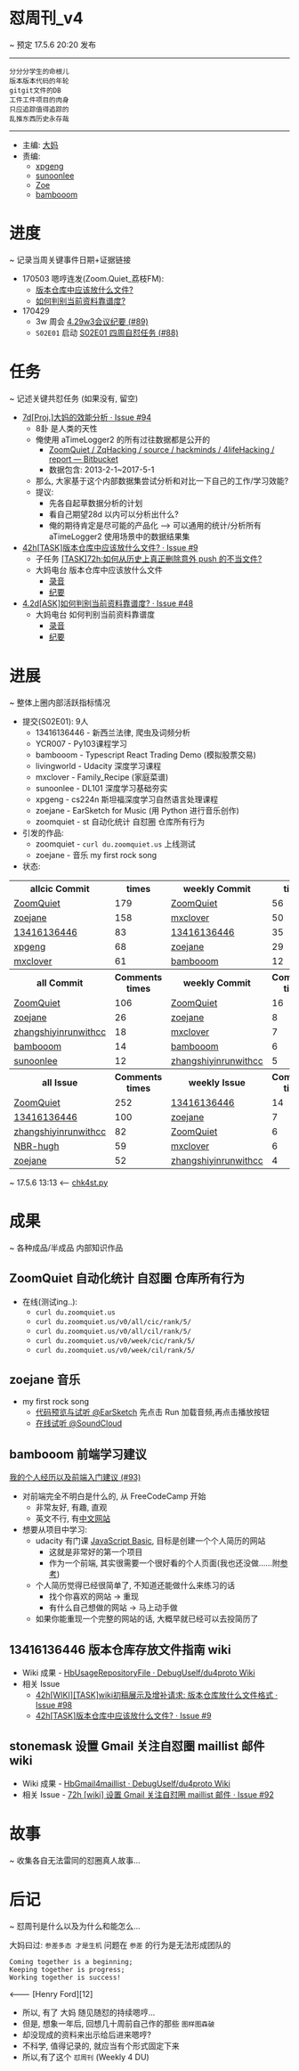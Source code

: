 # 怼周刊_v4
~ 预定 17.5.6 20:20 发布


-----------------------------------------

    分分分学生的命根儿
    版本版本代码的年轮
    gitgit文件的DB
    工件工件项目的肉身
    只应追踪值得追踪的
    乱推东西历史永存哉

-----------------------------------------

- 主编: [大妈](http://du.zoomquiet.io/2014-02/ac0-zq/)
- 责编:
    + [xpgeng](http://du.zoomquiet.io/2017-04/about-xpgeng/)
    + [sunoonlee](http://du.zoomquiet.io/2017-04/about-sunoonlee/)
    + [Zoe](http://du.zoomquiet.io/2017-04/about-zoe/)
    + [bambooom](http://du.zoomquiet.io/2017-04/about-bambooom/)

# 进度
~ 记录当周关键事件日期+证据链接

- 170503 嗯哼连发(Zoom.Quiet_荔枝FM):
    + [版本仓库中应该放什么文件?](https://www.lizhi.fm/3475110/2599671308701033478)
    + [如何判别当前资料靠谱度?](https://www.lizhi.fm/3475110/2599671888521635846)
- 170429
    + 3w 周会 [4.29w3会议纪要 (#89)](https://github.com/DebugUself/du4proto/issues/89)
    + `S02E01` 启动 [S02E01 四周自怼任务 (#88)](https://github.com/DebugUself/du4proto/issues/88)

# 任务
~ 记述关键共怼任务 (如果没有, 留空)

- [7d[Proj.]大妈的效能分析 · Issue #94](https://github.com/DebugUself/du4proto/issues/94)
    + 8卦 是人类的天性
    + 俺使用 aTimeLogger2 的所有过往数据都是公开的
        + [ZoomQuiet / ZqHacking / source / hackminds / 4lifeHacking / report — Bitbucket](https://bitbucket.org/ZoomQuiet/zqhacking/src/1b528987b533530559e76c161081ef7a6c5b5748/hackminds/4lifeHacking/report/?at=default)
        + 数据包含: 2013-2-1~2017-5-1
    + 那么, 大家基于这个内部数据集尝试分析和对比一下自己的工作/学习效能?
    + 提议:
        + 先各自起草数据分析的计划
        + 看自己期望28d 以内可以分析出什么?
        + 俺的期待肯定是尽可能的产品化 --> 可以通用的统计/分析所有 aTimeLogger2 使用场景中的数据结果集
- [42h[TASK]版本仓库中应该放什么文件? · Issue #9](https://github.com/DebugUself/du4proto/issues/9)
    - 子任务 [[TASK]72h:如何从历史上真正删除意外 push 的不当文件?](https://github.com/DebugUself/du4proto/issues/10)
    - 大妈电台 版本仓库中应该放什么文件 
        - [录音](https://www.lizhi.fm/3475110/2599671308701033478)
        - [纪要](https://github.com/DebugUself/du4proto/issues/48#issuecomment-298887593)
- [4.2d[ASK]如何判别当前资料靠谱度? · Issue #48](https://github.com/DebugUself/du4proto/issues/48)
    - 大妈电台 如何判别当前资料靠谱度
        - [录音](https://www.lizhi.fm/3475110/2599671888521635846)
        - [纪要](https://github.com/DebugUself/du4proto/issues/9#issuecomment-298880988) 

# 进展
~ 整体上圈内部活跃指标情况

- 提交(S02E01): 9人
	+ 13416136446 - 新西兰法律, 爬虫及词频分析
	+ YCR007 - Py103课程学习
	+ bambooom - Typescript React Trading Demo (模拟股票交易)
	+ livingworld - Udacity 深度学习课程
	+ mxclover - Family_Recipe (家庭菜谱)
	+ sunoonlee - DL101 深度学习基础夯实
	+ xpgeng - cs224n 斯坦福深度学习自然语言处理课程
	+ zoejane - EarSketch for Music (用 Python 进行音乐创作)
	+ zoomquiet - st 自动化统计 自怼圈 仓库所有行为
- 引发的作品:
	+ zoomquiet - `curl du.zoomquiet.us` 上线测试
	+ zoejane - 音乐 my first rock song
- 状态:


<table>
<tr><th>allcic Commit</th><th> times</th><th>weekly Commit</th><th> times</th></tr>
<tr><td>
            <a href='http://github.com/ZoomQuiet'>ZoomQuiet</a></td><td>179</td>
        <td>
            <a href='http://github.com/ZoomQuiet'>ZoomQuiet</a></td><td>56</td>
            
<tr><td>
            <a href='http://github.com/zoejane'>zoejane</a></td><td>158</td>
        <td>
            <a href='http://github.com/mxclover'>mxclover</a></td><td>50</td>
            
<tr><td>
            <a href='http://github.com/13416136446'>13416136446</a></td><td>83</td>
        <td>
            <a href='http://github.com/13416136446'>13416136446</a></td><td>35</td>
            
<tr><td>
            <a href='http://github.com/xpgeng'>xpgeng</a></td><td>68</td>
        <td>
            <a href='http://github.com/zoejane'>zoejane</a></td><td>29</td>
            
<tr><td>
            <a href='http://github.com/mxclover'>mxclover</a></td><td>61</td>
        <td>
            <a href='http://github.com/bambooom'>bambooom</a></td><td>12</td>
            
<tr><th>all Commit </th><th>Comments times</th><th>weekly Commit</th><th>Comments times</th></tr>
<tr><td>
            <a href='http://github.com/ZoomQuiet'>ZoomQuiet</a></td><td>106</td>
        <td>
            <a href='http://github.com/ZoomQuiet'>ZoomQuiet</a></td><td>16</td>
            
<tr><td>
            <a href='http://github.com/zoejane'>zoejane</a></td><td>26</td>
        <td>
            <a href='http://github.com/zoejane'>zoejane</a></td><td>8</td>
            
<tr><td>
            <a href='http://github.com/zhangshiyinrunwithcc'>zhangshiyinrunwithcc</a></td><td>18</td>
        <td>
            <a href='http://github.com/mxclover'>mxclover</a></td><td>7</td>
            
<tr><td>
            <a href='http://github.com/bambooom'>bambooom</a></td><td>14</td>
        <td>
            <a href='http://github.com/bambooom'>bambooom</a></td><td>6</td>
            
<tr><td>
            <a href='http://github.com/sunoonlee'>sunoonlee</a></td><td>12</td>
        <td>
            <a href='http://github.com/zhangshiyinrunwithcc'>zhangshiyinrunwithcc</a></td><td>5</td>
            
<tr><th>all Issue </th><th>Comments times</th><th>weekly Issue</th><th>Comments times</th></tr>
<tr><td>
            <a href='http://github.com/ZoomQuiet'>ZoomQuiet</a></td><td>252</td>
        <td>
            <a href='http://github.com/13416136446'>13416136446</a></td><td>14</td>
            
<tr><td>
            <a href='http://github.com/13416136446'>13416136446</a></td><td>100</td>
        <td>
            <a href='http://github.com/zoejane'>zoejane</a></td><td>7</td>
            
<tr><td>
            <a href='http://github.com/zhangshiyinrunwithcc'>zhangshiyinrunwithcc</a></td><td>82</td>
        <td>
            <a href='http://github.com/ZoomQuiet'>ZoomQuiet</a></td><td>6</td>
            
<tr><td>
            <a href='http://github.com/NBR-hugh'>NBR-hugh</a></td><td>59</td>
        <td>
            <a href='http://github.com/mxclover'>mxclover</a></td><td>6</td>
            
<tr><td>
            <a href='http://github.com/zoejane'>zoejane</a></td><td>52</td>
        <td>
            <a href='http://github.com/zhangshiyinrunwithcc'>zhangshiyinrunwithcc</a></td><td>4</td>
            
</table>

~ 17.5.6 13:13 <-- [chk4st.py](https://github.com/DebugUself/du4proto/blob/DU_tools/st/chk4st.py)


# 成果
~ 各种成品/半成品 内部知识作品

## ZoomQuiet 自动化统计 自怼圈 仓库所有行为

- 在线(测试ing..):
    + `curl du.zoomquiet.us`
    + `curl du.zoomquiet.us/v0/all/cic/rank/5/`
    + `curl du.zoomquiet.us/v0/all/cil/rank/5/`
    + `curl du.zoomquiet.us/v0/week/cic/rank/5/`
    + `curl du.zoomquiet.us/v0/week/cil/rank/5/`

## zoejane 音乐  

- my first rock song
    - [代码预览与试听 @EarSketch](https://earsketch.gatech.edu/earsketch2/#?sharing=Une4b_WMenRuq1flvJUG1A) 先点击 Run 加载音频,再点击播放按钮
    - [在线试听 @SoundCloud](https://soundcloud.com/zoezoejane/song_rock01-py)  

## bambooom 前端学习建议

[我的个人经历以及前端入门建议 (#93)](https://github.com/DebugUself/du4proto/issues/93) 

- 对前端完全不明白是什么的, 从 FreeCodeCamp 开始
  - 非常友好, 有趣, 直观
  - 英文不行, 有[中文网站](https://freecodecamp.cn/)
- 想要从项目中学习:
  - udacity 有门课 [JavaScript Basic](https://classroom.udacity.com/courses/ud804), 目标是创建一个个人简历的网站
    - 这就是非常好的第一个项目
    - 作为一个前端, 其实很需要一个很好看的个人页面(我也还没做......附[参考](http://zhangwenli.com/cv/))
  - 个人简历觉得已经很简单了, 不知道还能做什么来练习的话
    - 找个你喜欢的网站 -> 重现
    - 有什么自己想做的网站 -> 马上动手做
  - 如果你能重现一个完整的网站的话, 大概早就已经可以去投简历了
  
## 13416136446 版本仓库存放文件指南 wiki

- Wiki 成果 - [HbUsageRepositoryFile · DebugUself/du4proto Wiki](https://github.com/DebugUself/du4proto/wiki/HbUsageRepositoryFile)
- 相关 Issue
    - [42h[WIKI][TASK]wiki初稿展示及增补请求: 版本仓库放什么文件格式 · Issue #98](https://github.com/DebugUself/du4proto/issues/98#issuecomment-299502508)
    - [42h[TASK]版本仓库中应该放什么文件? · Issue #9](https://github.com/DebugUself/du4proto/issues/9) 

## stonemask 设置 Gmail 关注自怼圈 maillist 邮件 wiki 

- Wiki 成果 - [HbGmail4maillist · DebugUself/du4proto Wiki](https://github.com/DebugUself/du4proto/wiki/HbGmail4maillist)
- 相关 Issue - [72h [wiki] 设置 Gmail 关注自怼圈 maillist 邮件 · Issue #92](https://github.com/DebugUself/du4proto/issues/92)


# 故事
~ 收集各自无法雷同的怼圈真人故事...



# 后记
~ 怼周刊是什么以及为什么和能怎么...

大妈曰过: `参差多态 才是生机`
问题在 `参差` 的行为是无法形成团队的

	Coming together is a beginning; 
	Keeping together is progress; 
	Working together is success!

<--- [Henry Ford][12]

- 所以, 有了 大妈 随见随怼的持续嗯哼...
- 但是, 想象一年后, 回想几十周前自己作的那些 `图样图森破` 
- 却没现成的资料来出示给后进来嗯哼?
- 不科学, 值得记录的, 就应当有个形式固定下来
- 所以,有了这个 `怼周刊` (Weekly 4 DU)
